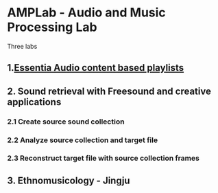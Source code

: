 # AMPLab - Audio and Music Processing Lab
Three labs
## 1.[Essentia Audio content based playlists](AMPLab_Essentia_Audio-content-based-playlists)
## 2. Sound retrieval with Freesound and creative applications
### 2.1 Create source sound collection
### 2.2 Analyze source collection and target file
### 2.3 Reconstruct target file with source collection frames
## 3. Ethnomusicology - Jingju
